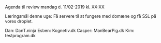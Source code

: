 Agenda til review mandag d. 11/02-2019 kl. XX:XX

Læringsmål denne uge:
Få servere til at fungere med domæne og få SSL på vores droplet.

Dan: DanT.ninja
Esben: Kognetiv.dk
Casper: ManBearPig.dk
Kim: testprogram.dk

